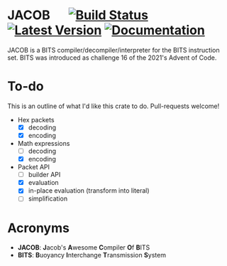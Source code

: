 # JACOB &emsp; [![Build Status]][actions] [![Latest Version]][crates.io] [![Documentation]][docs.rs]


[Build Status]: https://github.com/jakeledoux/jacob/actions/workflows/rust.yml/badge.svg
[actions]: https://github.com/jakeledoux/jacob/actions?query=branch%3Amaster
[Latest Version]: https://img.shields.io/crates/v/jacob.svg
[crates.io]: https://crates.io/crates/jacob
[Documentation]: https://img.shields.io/docsrs/jacob/latest
[docs.rs]: https://docs.rs/jacob/latest/jacob/

JACOB is a BITS compiler/decompiler/interpreter for the BITS instruction set.
BITS was introduced as challenge 16 of the 2021's Advent of Code.

# To-do

This is an outline of what I'd like this crate to do. Pull-requests welcome!

- Hex packets
    - [X] decoding
    - [X] encoding
- Math expressions
    - [ ] decoding
    - [X] encoding
- Packet API
    - [ ] builder API
    - [X] evaluation
    - [X] in-place evaluation (transform into literal)
    - [ ] simplification

# Acronyms

- **JACOB**: **J**acob's **A**wesome **C**ompiler **O**f **B**ITS
- **BITS**: **B**uoyancy **I**nterchange **T**ransmission **S**ystem 
